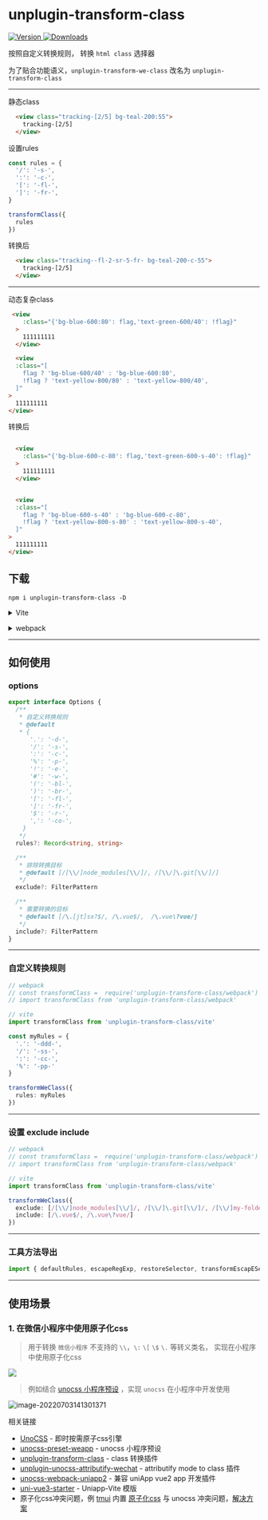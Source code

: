 # unplugin-transform-class
[![Version](https://img.shields.io/npm/v/unplugin-transform-we-class.svg?style=flat-square&logo=npm) 
![Downloads](https://img.shields.io/npm/dm/unplugin-transform-we-class.svg?style=flat-square&logo=npm)](https://www.npmjs.com/package/unplugin-transform-we-class)

按照自定义转换规则， 转换 `html class` 选择器

为了贴合功能语义，`unplugin-transform-we-class` 改名为 `unplugin-transform-class`

---

静态class

```html
  <view class="tracking-[2/5] bg-teal-200:55">
    tracking-[2/5]
  </view>
```

设置rules

```js
const rules = {
  '/': '-s-',
  ':': '-c-',
  '[': '-fl-',
  ']': '-fr-',
}

transformClass({
  rules
})
```

转换后

```html
  <view class="tracking--fl-2-sr-5-fr- bg-teal-200-c-55">
    tracking-[2/5]
  </view>
```

---

动态复杂class

```html
 <view
    :class="{'bg-blue-600:80': flag,'text-green-600/40': !flag}"
  >
    111111111
  </view>

  <view
  :class="[
    flag ? 'bg-blue-600/40' : 'bg-blue-600:80',
    !flag ? 'text-yellow-800/80' : 'text-yellow-800/40',
  ]"
>
  111111111
</view>
```

转换后

```html

  <view
    :class="{'bg-blue-600-c-80': flag,'text-green-600-s-40': !flag}"
  >
    111111111
  </view>


  <view
  :class="[
    flag ? 'bg-blue-600-s-40' : 'bg-blue-600-c-80',
    !flag ? 'text-yellow-800-s-80' : 'text-yellow-800-s-40',
  ]"
>
  111111111
</view>
```



## 下载

```shell
npm i unplugin-transform-class -D
```

<details>
<summary>Vite</summary><br>

```ts
import { defineConfig } from 'vite'
import transformClass from 'unplugin-transform-class/vite'

// https://vitejs.dev/config/
export default defineConfig({
  plugins: [
    // https://github.com/MellowCo/unplugin-transform-class
    transformClass(),
  ],
})
```

<br></details>


<details>
<summary>webpack</summary><br>

```ts
const transformClass = require('unplugin-transform-class/webpack')

module.exports = {
  configureWebpack: {
    plugins: [
      // https://github.com/MellowCo/unplugin-transform-class
      transformClass(),
    ],
  },
}
```

<br></details>

---
## 如何使用

### options
```ts
export interface Options {
  /**
   * 自定义转换规则
   * @default
   * {
      '.': '-d-',
      '/': '-s-',
      ':': '-c-',
      '%': '-p-',
      '!': '-e-',
      '#': '-w-',
      '(': '-bl-',
      ')': '-br-',
      '[': '-fl-',
      ']': '-fr-',
      '$': '-r-',
      ',': '-co-',
    }
   */
  rules?: Record<string, string>

  /**
   * 排除转换目标
   * @default [/[\\/]node_modules[\\/]/, /[\\/]\.git[\\/]/]
   */
  exclude?: FilterPattern

  /**
   * 需要转换的目标
   * @default [/\.[jt]sx?$/, /\.vue$/,  /\.vue\?vue/]
   */
  include?: FilterPattern
}
```

---
### 自定义转换规则

```ts
// webpack
// const transformClass =  require('unplugin-transform-class/webpack')
// import transformClass from 'unplugin-transform-class/webpack'

// vite
import transformClass from 'unplugin-transform-class/vite'

const myRules = {
  '.': '-ddd-',
  '/': '-ss-',
  ':': '-cc-',
  '%': '-pp-'
}

transformWeClass({
  rules: myRules
})
```

---
### 设置 exclude include
```ts
// webpack
// const transformClass =  require('unplugin-transform-class/webpack')
// import transformClass from 'unplugin-transform-class/webpack'

// vite
import transformClass from 'unplugin-transform-class/vite'

transformWeClass({
  exclude: [/[\\/]node_modules[\\/]/, /[\\/]\.git[\\/]/, /[\\/]my-folder[\\/]/],
  include: [/\.vue$/, /\.vue\?vue/]
})
```

---
### 工具方法导出
```ts
import { defaultRules, escapeRegExp, restoreSelector, transformEscapESelector, transformSelector } from 'unplugin-transform-class/utils'
```

---
## 使用场景

### 1. 在微信小程序中使用原子化css
> 用于转换 `微信小程序` 不支持的 `\\`，`\:` `\[` `\$`  `\.` 等转义类名， 实现在小程序中使用原子化css

![](https://fastly.jsdelivr.net/gh/MellowCo/image-host/2022/202209181628083.png)

> 例如结合 [unocss 小程序预设](https://github.com/MellowCo/unocss-preset-weapp) ，实现 `unocss` 在小程序中开发使用

![image-20220703141301371](https://fastly.jsdelivr.net/gh/MellowCo/image-host/2022/202207031413496.png)


相关链接

* [UnoCSS](https://github.com/unocss/unocss) - 即时按需原子css引擎
* [unocss-preset-weapp](https://github.com/MellowCo/unocss-preset-weapp) - unocss 小程序预设
* [unplugin-transform-class](https://github.com/MellowCo/unplugin-transform-class) - class 转换插件
* [unplugin-unocss-attributify-wechat](https://github.com/MellowCo/unplugin-attributify-to-class) -  attributify mode to class 插件
* [unocss-webpack-uniapp2](https://github.com/MellowCo/unocss-webpack-uniapp2#unocss-webpack-uniapp2) - 兼容 uniApp vue2 app 开发插件
* [uni-vue3-starter](https://github.com/MellowCo/uni-vue3-starter) - Uniapp-Vite 模版
* 原子化css冲突问题，例 [tmui](https://tmui.design/) 内置 [原子化css](https://tmui.design/doc/CSSTool/css.html) 与 unocss 冲突问题，[解决方案](https://github.com/MellowCo/unocss-preset-weapp#%E5%8E%9F%E5%AD%90%E5%8C%96-css-%E5%86%B2%E7%AA%81%E9%97%AE%E9%A2%98)
